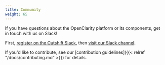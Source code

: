 ```yaml
---
title: Community
weight: 65
---
```


If you have questions about the OpenClarity platform or its components, get in touch with us on Slack!

First, [register on the Outshift Slack](https://outshift.com/slack), then [visit our Slack channel](https://outshift.slack.com/messages/openclarity).

If you'd like to contribute, see our [contribution guidelines]({{< relref "/docs/contributing.md" >}}) for details.
